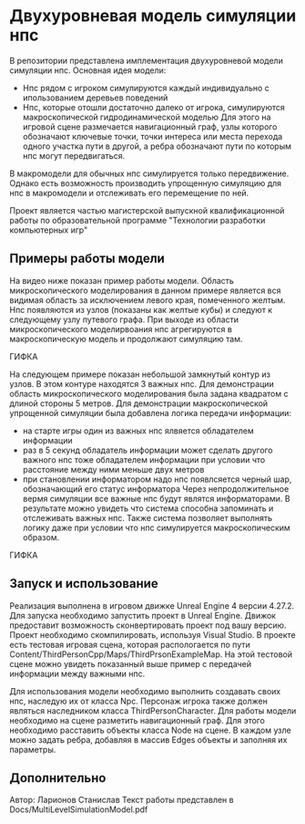 # Двухуровневая модель симуляции нпс
В репозитории представлена имплементация двухуровневой модели симуляции нпс.
Основная идея модели: 
- Нпс рядом с игроком симулируются каждый индивидуально с ипользованием деревьев поведений
- Нпс, которые отошли достаточно далеко от игрока, симулируются макроскопической гидродинамической моделью
Для этого на игровой сцене размечается навигационный граф, узлы которого обозначают ключевые точки, точки интереса или места перехода одного участка пути в другой, а ребра обозначают пути по которым нпс могут передвигаться.

В макромодели для обычных нпс симулируется только передвижение. Однако есть возможность производить упрощенную симуляцию для нпс в макромодели и отслеживать его перемещение по ней.

Проект является частью магистерской выпускной квалификационной работы по образовательной программе "Технологии разработки компьютерных игр"

## Примеры работы модели
На видео ниже показан пример работы модели.  Область микроскопического моделирования в данном примере является вся видимая область за исключением левого края, помеченного желтым. 
Нпс появляются из узлов (показаны как желтые кубы) и следуют к следующему узлу путевого графа. При выходе из области микроскопического моделирвоания нпс агрегируются в макроскопическую модель и продолжают симуляцию там.

ГИФКА

На следующем примере показан небольшой замкнутый контур из узлов. В этом контуре находятся 3 важных нпс. Для демонстрации область микроскопического моделирования была задана квадратом с длиной стороны 5 метров.
Для демонстрации макроскопической упрощенной симуляции была добавлена логика передачи информации:
  - на старте игры один из важных нпс ялвяется обладателем информации
  - раз в 5 секунд обладатель информации может сделать другого важного нпс тоже обладателем информации при условии что расстояние между ними меньше двух метров
  - при становлении информатором надо нпс появлсяется черный шар, обозначающий его статус информатора
Через непродолжительное вермя симуляции все важные нпс будут являтся информаторами.
В результате можно увидеть что система способна запоминать и отслеживать важных нпс. Также система позволяет выполнять логику даже при условии что нпс симулируется макроскопическим образом.

ГИФКА

## Запуск и использование
Реализация выполнена в игровом движке Unreal Engine 4 версии 4.27.2. Для запуска необходимо запустить проект в Unreal Engine. Движок предоставит возможность сконвертировать проект под вашу версию. Проект необходимо скомпилировать, используя Visual Studio.
В проекте есть тестовая игровая сцена, которая распологается по пути Content/ThirdPersonCpp/Maps/ThirdPrsonExampleMap. На этой тестовой сцене можно увидеть показанный выше пример с передачей информации между важными нпс. 

Для использования модели необходимо выполнить создавать своих нпс, наследую их от класса Npc. Персонаж игрока также должен являться наследником класса ThirdPersonCharacter. 
Для работы модели необходимо на сцене разметить навигационный граф. Для этого необходимо расставить объекты класса Node на сцене. В каждом узле можно задать ребра, добавляя в массив Edges объекты и заполняя их параметры.

## Дополнительно
Автор: Ларионов Станислав
Текст работы представлен в Docs/MultiLevelSimulationModel.pdf
